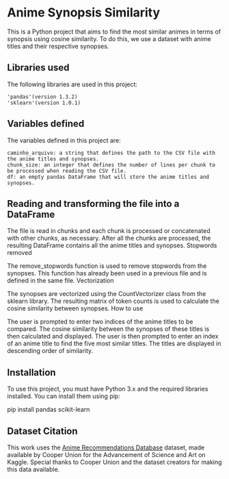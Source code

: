 # Anime Synopsis Similarity

This is a Python project that aims to find the most similar animes in terms of synopsis using cosine similarity. To do this, we use a dataset with anime titles and their respective synopses.

## Libraries used

The following libraries are used in this project:

    'pandas'(version 1.3.2)
    'sklearn'(version 1.0.1)

## Variables defined

The variables defined in this project are:

    caminho_arquivo: a string that defines the path to the CSV file with the anime titles and synopses.
    chunk_size: an integer that defines the number of lines per chunk to be processed when reading the CSV file.
    df: an empty pandas DataFrame that will store the anime titles and synopses.

## Reading and transforming the file into a DataFrame

The file is read in chunks and each chunk is processed or concatenated with other chunks, as necessary. After all the chunks are processed, the resulting DataFrame contains all the anime titles and synopses.
Stopwords removed

The remove_stopwords function is used to remove stopwords from the synopses. This function has already been used in a previous file and is defined in the same file.
Vectorization

The synopses are vectorized using the CountVectorizer class from the sklearn library. The resulting matrix of token counts is used to calculate the cosine similarity between synopses.
How to use

The user is prompted to enter two indices of the anime titles to be compared. The cosine similarity between the synopses of these titles is then calculated and displayed. The user is then prompted to enter an index of an anime title to find the five most similar titles. The titles are displayed in descending order of similarity.

## Installation

To use this project, you must have Python 3.x and the required libraries installed. You can install them using pip:

pip install pandas scikit-learn

## Dataset Citation

This work uses the [Anime Recommendations Database](https://www.kaggle.com/datasets/CooperUnion/anime-recommendations-database) dataset, made available by Cooper Union for the Advancement of Science and Art on Kaggle. Special thanks to Cooper Union and the dataset creators for making this data available.

